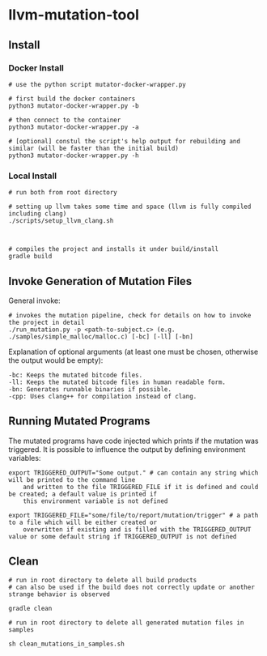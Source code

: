 # llvm-mutation-tool

## Install

### Docker Install
```shell script
# use the python script mutator-docker-wrapper.py

# first build the docker containers
python3 mutator-docker-wrapper.py -b

# then connect to the container
python3 mutator-docker-wrapper.py -a

# [optional] constul the script's help output for rebuilding and similar (will be faster than the initial build)
python3 mutator-docker-wrapper.py -h
```

### Local Install

```shell script
# run both from root directory

# setting up llvm takes some time and space (llvm is fully compiled including clang)
./scripts/setup_llvm_clang.sh



# compiles the project and installs it under build/install
gradle build
```


## Invoke Generation of Mutation Files
General invoke:
```shell script
# invokes the mutation pipeline, check for details on how to invoke the project in detail
./run_mutation.py -p <path-to-subject.c> (e.g. ./samples/simple_malloc/malloc.c) [-bc] [-ll] [-bn]
```
Explanation of optional arguments (at least one must be chosen, otherwise the output would be empty):
```
-bc: Keeps the mutated bitcode files.
-ll: Keeps the mutated bitcode files in human readable form.
-bn: Generates runnable binaries if possible.
-cpp: Uses clang++ for compilation instead of clang.
```

## Running Mutated Programs

The mutated programs have code injected which prints if the mutation was triggered.
It is possible to influence the output by defining environment variables:

```shell
export TRIGGERED_OUTPUT="Some output." # can contain any string which will be printed to the command line 
    and written to the file TRIGGERED_FILE if it is defined and could be created; a default value is printed if
    this environment variable is not defined

export TRIGGERED_FILE="some/file/to/report/mutation/trigger" # a path to a file which will be either created or 
    overwritten if existing and is filled with the TRIGGERED_OUTPUT value or some default string if TRIGGERED_OUTPUT is not defined
```

## Clean
```shell script
# run in root directory to delete all build products
# can also be used if the build does not correctly update or another strange behavior is observed

gradle clean
```
```shell script
# run in root directory to delete all generated mutation files in samples

sh clean_mutations_in_samples.sh
```